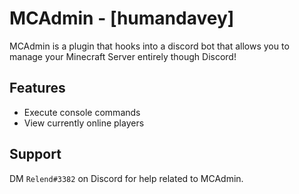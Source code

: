 # MCAdmin - [humandavey]
MCAdmin is a plugin that hooks into a discord bot that allows you to manage your Minecraft Server entirely though Discord!

## Features
- Execute console commands
- View currently online players

## Support
DM `Relend#3382` on Discord for help related to MCAdmin.